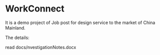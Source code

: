 WorkConnect
===========

<p>It is a demo project of Job post for design service to the market of China Mainland.</p>
<p>The details:</p>
<p>read docs/nvestigationNotes.docx</p>
